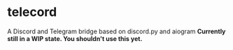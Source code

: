 # telecord
A Discord and Telegram bridge based on discord.py and aiogram
**Currently still in a WIP state. You shouldn't use this yet.**
